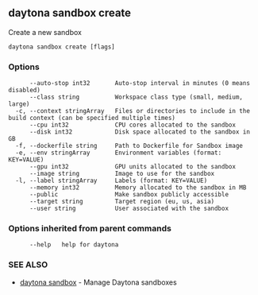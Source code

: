 ## daytona sandbox create

Create a new sandbox

```
daytona sandbox create [flags]
```

### Options

```
      --auto-stop int32       Auto-stop interval in minutes (0 means disabled)
      --class string          Workspace class type (small, medium, large)
  -c, --context stringArray   Files or directories to include in the build context (can be specified multiple times)
      --cpu int32             CPU cores allocated to the sandbox
      --disk int32            Disk space allocated to the sandbox in GB
  -f, --dockerfile string     Path to Dockerfile for Sandbox image
  -e, --env stringArray       Environment variables (format: KEY=VALUE)
      --gpu int32             GPU units allocated to the sandbox
      --image string          Image to use for the sandbox
  -l, --label stringArray     Labels (format: KEY=VALUE)
      --memory int32          Memory allocated to the sandbox in MB
      --public                Make sandbox publicly accessible
      --target string         Target region (eu, us, asia)
      --user string           User associated with the sandbox
```

### Options inherited from parent commands

```
      --help   help for daytona
```

### SEE ALSO

- [daytona sandbox](daytona_sandbox.md) - Manage Daytona sandboxes

